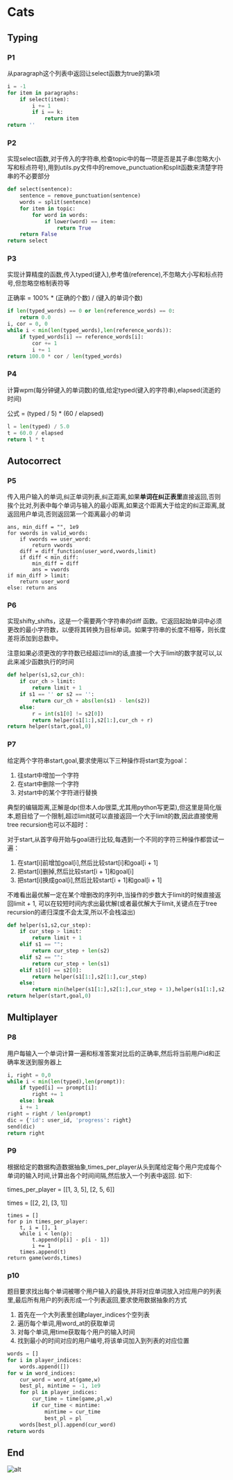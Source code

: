 # Cats

## Typing

### P1

从paragraph这个列表中返回让select函数为true的第k项

```python
i = -1
for item in paragraphs:
    if select(item):
        i += 1
        if i == k:
            return item
return ''
```

### P2

实现select函数,对于传入的字符串,检查topic中的每一项是否是其子串(忽略大小写和标点符号),用到utils.py文件中的remove_punctuation和split函数来清楚字符串的不必要部分

```python
def select(sentence):
    sentence = remove_punctuation(sentence)
    words = split(sentence)
    for item in topic:
        for word in words:
            if lower(word) == item:
                return True
    return False
return select
```

### P3

实现计算精度的函数,传入typed(键入),参考值(reference),不忽略大小写和标点符号,但忽略空格制表符等

正确率 = 100% * (正确的个数) / (键入的单词个数)

```python
if len(typed_words) == 0 or len(reference_words) == 0:
    return 0.0
i, cor = 0, 0
while i < min(len(typed_words),len(reference_words)):
    if typed_words[i] == reference_words[i]:
        cor += 1
        i += 1
return 100.0 * cor / len(typed_words)
```

### P4

计算wpm(每分钟键入的单词数)的值,给定typed(键入的字符串),elapsed(流逝的时间)

公式 = (typed / 5) * (60 / elapsed)

```python
l = len(typed) / 5.0
t = 60.0 / elapsed
return l * t
```

## Autocorrect

### P5

传入用户输入的单词,纠正单词列表,纠正距离,如果**单词在纠正表里**直接返回,否则挨个比对,列表中每个单词与输入的最小距离,如果这个距离大于给定的纠正距离,就返回用户单词,否则返回第一个距离最小的单词

```pytho
ans, min_diff = "", 1e9
for vwords in valid_words:
    if vwords == user_word:
        return vwords
    diff = diff_function(user_word,vwords,limit)
    if diff < min_diff:
        min_diff = diff
        ans = vwords
if min_diff > limit:
    return user_word
else: return ans
```

### P6

实现shifty_shifts，这是一个需要两个字符串的diff 函数。它返回起始单词中必须更改的最小字符数，以便将其转换为目标单词。如果字符串的长度不相等，则长度差将添加到总数中。

注意如果必须更改的字符数已经超过limit的话,直接一个大于limit的数字就可以,以此来减少函数执行的时间

```python
def helper(s1,s2,cur_ch):
    if cur_ch > limit:
        return limit + 1
    if s1 == '' or s2 == '':
        return cur_ch + abs(len(s1) - len(s2))
    else:
        r = int(s1[0] != s2[0])
        return helper(s1[1:],s2[1:],cur_ch + r)
return helper(start,goal,0)
```

### P7

给定两个字符串start,goal,要求使用以下三种操作将start变为goal：

1. 往start中增加一个字符
2. 在start中删除一个字符
3. 对start中的某个字符进行替换

典型的编辑距离,正解是dp(但本人dp很菜,尤其用python写更菜),但这里是简化版本,题目给了一个限制,超过limit就可以直接返回一个大于limit的数,因此直接使用tree recursion也可以不超时：

对于start,从首字母开始与goal进行比较,每遇到一个不同的字符三种操作都尝试一遍：

1. 在start[i]前增加goal[i],然后比较start[i]和goal[i + 1]
2. 把start[i]删掉,然后比较start[i + 1]和goal[i]
3. 把start[i]换成goal[i],然后比较start[i + 1]和goal[i + 1]

不难看出最优解一定在某个增删改的序列中,当操作的步数大于limit的时候直接返回limit + 1, 可以在较短时间内求出最优解(或者最优解大于limit,关键点在于tree recursion的递归深度不会太深,所以不会栈溢出)

```python
def helper(s1,s2,cur_step):
    if cur_step > limit:
        return limit + 1
    elif s1 == "":
        return cur_step + len(s2)
    elif s2 == "":
        return cur_step + len(s1)
    elif s1[0] == s2[0]:
        return helper(s1[1:],s2[1:],cur_step)
    else:
        return min(helper(s1[1:],s2[1:],cur_step + 1),helper(s1[1:],s2,cur_step + 1),helper(s1,s2[1:],cur_step + 1))
return helper(start,goal,0)
```

## Multiplayer

### P8

用户每输入一个单词计算一遍和标准答案对比后的正确率,然后将当前用户id和正确率发送到服务器上

```python
i, right = 0,0
while i < min(len(typed),len(prompt)):
    if typed[i] == prompt[i]:
        right += 1
    else: break
    i += 1
right = right / len(prompt)
dic = {'id': user_id, 'progress': right}
send(dic)
return right
```

### P9

根据给定的数据构造数据抽象,times_per_player从头到尾给定每个用户完成每个单词的输入时间,计算出各个时间间隔,然后放入一个列表中返回. 如下:

times_per_player = [[1, 3, 5], [2, 5, 6]]

times = [[2, 2], [3, 1]]

```pyth
times = []
for p in times_per_player:
    t, i = [], 1
    while i < len(p):
        t.append(p[i] - p[i - 1])
        i += 1
    times.append(t)
return game(words,times)
```

### p10

题目要求找出每个单词被哪个用户输入的最快,并将对应单词放入对应用户的列表里,最后所有用户的列表形成一个列表返回,要求使用数据抽象的方式

1. 首先在一个大列表里创建player_indices个空列表
2. 遍历每个单词,用word_at的获取单词
3. 对每个单词,用time获取每个用户的输入时间
4. 找到最小的时间对应的用户编号,将该单词加入到列表的对应位置

```python
words = []
for i in player_indices:
    words.append([])
for w in word_indices:
    cur_word = word_at(game,w)
    best_pl, mintime = -1, 1e9
    for pl in player_indices:
        cur_time = time(game,pl,w)
        if cur_time < mintime:
            mintime = cur_time
            best_pl = pl
    words[best_pl].append(cur_word)
return words
```

## End

![alt](./score.png)


